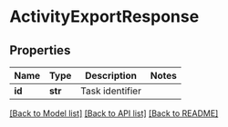 # ActivityExportResponse



## Properties
Name | Type | Description | Notes
------------ | ------------- | ------------- | -------------
**id** | **str** | Task identifier | 

[[Back to Model list]](../README.md#documentation-for-models) [[Back to API list]](../README.md#documentation-for-api-endpoints) [[Back to README]](../README.md)


